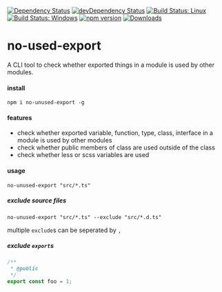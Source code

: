 [![Dependency Status](https://david-dm.org/plantain-00/no-unused-export.svg)](https://david-dm.org/plantain-00/no-unused-export)
[![devDependency Status](https://david-dm.org/plantain-00/no-unused-export/dev-status.svg)](https://david-dm.org/plantain-00/no-unused-export#info=devDependencies)
[![Build Status: Linux](https://travis-ci.org/plantain-00/no-unused-export.svg?branch=master)](https://travis-ci.org/plantain-00/no-unused-export)
[![Build Status: Windows](https://ci.appveyor.com/api/projects/status/github/plantain-00/no-unused-export?branch=master&svg=true)](https://ci.appveyor.com/project/plantain-00/no-unused-export/branch/master)
[![npm version](https://badge.fury.io/js/no-unused-export.svg)](https://badge.fury.io/js/no-unused-export)
[![Downloads](https://img.shields.io/npm/dm/no-unused-export.svg)](https://www.npmjs.com/package/no-unused-export)

# no-used-export
A CLI tool to check whether exported things in a module is used by other modules.

#### install

`npm i no-unused-export -g`

#### features

+ check whether exported variable, function, type, class, interface in a module is used by other modules
+ check whether public members of class are used outside of the class
+ check whether less or scss variables are used

#### usage

`no-unused-export "src/*.ts"`

##### exclude source files

`no-unused-export "src/*.ts" --exclude "src/*.d.ts"`

multiple `exclude`s can be seperated by `,`

##### exclude `export`s

```ts
/**
 * @public
 */
export const foo = 1;
```
